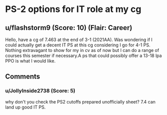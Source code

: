 # PS-2 options for IT role at my cg
## u/flashstorm9 (Score: 10) (Flair: Career)
Hello, have a cg of 7.463 at the end of 3-1 (2021AA). Was wondering if I could actually get a decent IT PS at this cg considering I go for 4-1 PS. Nothing extravagant to show for my in cv as of now but I can do a range of courses this semester if necessary.A ps that could possibly offer a 13-18 lpa PPO is what I would like.


## Comments

### u/JollyInside2738 (Score: 5)
why don't you check the PS2 cutoffs prepared unofficially sheet? 7.4 can land up good IT PS.




